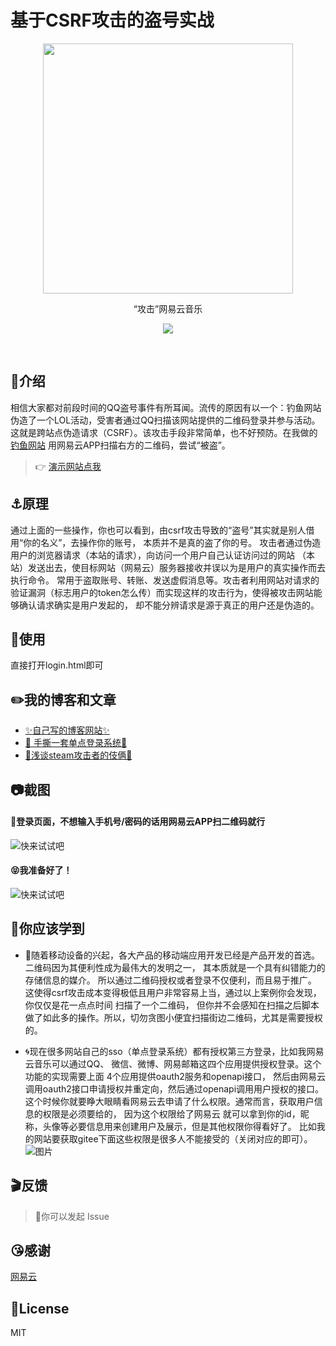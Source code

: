 # 基于CSRF攻击的盗号实战

<p align='center'>
  <img src="http://hoppinzq.com/static/images/logo/1640338711_113639.png" width='400'/>
</p>

<p align='center'>“攻击”网易云音乐</p>

<p align='center'>
  <a href='https://discord.gg/UgKBCq9'>
    <img src='https://img.shields.io/badge/-hoppinzq-green?logo=hoppinzq&logoColor=white&color=green'/>
  </a>
</p>

<br>

## 🎤介绍

相信大家都对前段时间的QQ盗号事件有所耳闻。流传的原因有以一个：钓鱼网站伪造了一个LOL活动，受害者通过QQ扫描该网站提供的二维码登录并参与活动。
这就是跨站点伪造请求（CSRF）。该攻击手段非常简单，也不好预防。在我做的[钓鱼网站](http://1.15.232.156/wyy/login.html) 用网易云APP扫描右方的二维码，尝试“被盗”。
> 👉 [演示网站点我](http://1.15.232.156/wyy/login.html)

## ⚓️原理
通过上面的一些操作，你也可以看到，由csrf攻击导致的“盗号”其实就是别人借用“你的名义”，去操作你的账号，
本质并不是真的盗了你的号。 攻击者通过伪造用户的浏览器请求（本站的请求），向访问一个用户自己认证访问过的网站
（本站）发送出去，使目标网站（网易云）服务器接收并误以为是用户的真实操作而去执行命令。 常用于盗取账号、转账、发送虚假消息等。攻击者利用网站对请求的验证漏洞（标志用户的token怎么传）而实现这样的攻击行为，使得被攻击网站能够确认请求确实是用户发起的， 却不能分辨请求是源于真正的用户还是伪造的。
## 📗使用
直接打开login.html即可

## ✏️我的博客和文章

- [✨自己写的博客网站✨](http://1.15.232.156/)
- [👐 手撕一套单点登录系统👐 ](http://1.15.232.156/blog/289870567891320800)
- [🎱浅谈steam攻击者的伎俩🎱](https://mp.weixin.qq.com/s/IQ-lWcjXlflTLU_KMBZzgw)

## 📷截图
#### 🐅登录页面，不想输入手机号/密码的话用网易云APP扫二维码就行

![快来试试吧](http://hoppinzq.com/image/chrome_VrOdnt9xOi.png)

#### 😝我准备好了！
![快来试试吧](http://hoppinzq.com/image/chrome_tJGT2o5RIJ.png)

## 🙏你应该学到
- 👀随着移动设备的兴起，各大产品的移动端应用开发已经是产品开发的首选。二维码因为其便利性成为最伟大的发明之一，
  其本质就是一个具有纠错能力的存储信息的媒介。 所以通过二维码授权或者登录不仅便利，而且易于推广。
  这使得csrf攻击成本变得极低且用户非常容易上当，通过以上案例你会发现，你仅仅是花一点点时间 扫描了一个二维码， 但你并不会感知在扫描之后脚本做了如此多的操作。所以，切勿贪图小便宜扫描街边二维码，尤其是需要授权的。


- 🌀现在很多网站自己的sso（单点登录系统）都有授权第三方登录，比如我网易云音乐可以通过QQ、
  微信、微博、网易邮箱这四个应用提供授权登录。这个功能的实现需要上面 4个应用提供oauth2服务和openapi接口，
  然后由网易云调用oauth2接口申请授权并重定向，然后通过openapi调用用户授权的接口。
  这个时候你就要睁大眼睛看网易云去申请了什么权限。通常而言，获取用户信息的权限是必须要给的，
  因为这个权限给了网易云 就可以拿到你的id，昵称，头像等必要信息用来创建用户及展示，但是其他权限你得看好了。
  比如我的网站要获取gitee下面这些权限是很多人不能接受的（关闭对应的即可）。
  ![图片](http://hoppinzq.com/wyy/static/picture/4ed007e081568e4a01002144dd5d2fa.png)
## 🎬反馈
>  🌷你可以发起 Issue

## 😘感谢
[网易云](https://music.163.com/)

## 📄License

MIT